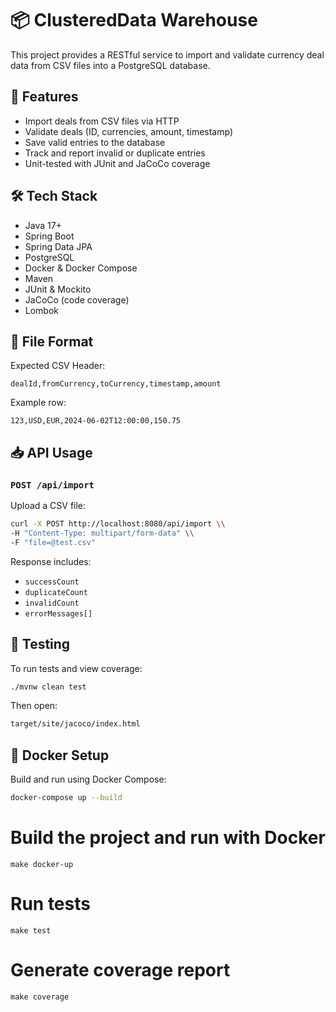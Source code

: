 # 📦 ClusteredData Warehouse

This project provides a RESTful service to import and validate currency deal data from CSV files into a PostgreSQL database.

## 🚀 Features

- Import deals from CSV files via HTTP
- Validate deals (ID, currencies, amount, timestamp)
- Save valid entries to the database
- Track and report invalid or duplicate entries
- Unit-tested with JUnit and JaCoCo coverage

## 🛠️ Tech Stack

- Java 17+
- Spring Boot
- Spring Data JPA
- PostgreSQL
- Docker & Docker Compose
- Maven
- JUnit & Mockito
- JaCoCo (code coverage)
- Lombok

## 📂 File Format

Expected CSV Header:

```csv
dealId,fromCurrency,toCurrency,timestamp,amount
```

Example row:

```csv
123,USD,EUR,2024-06-02T12:00:00,150.75
```


## 📥 API Usage

### `POST /api/import`

Upload a CSV file:

```bash
curl -X POST http://localhost:8080/api/import \\
-H "Content-Type: multipart/form-data" \\
-F "file=@test.csv"
```

Response includes:

- `successCount`
- `duplicateCount`
- `invalidCount`
- `errorMessages[]`

## 🧪 Testing

To run tests and view coverage:

```bash
./mvnw clean test
```
Then open:

```bash
target/site/jacoco/index.html
```

## 🐳 Docker Setup

Build and run using Docker Compose:

```bash
docker-compose up --build
```


# Build the project and run with Docker
```
make docker-up
```

# Run tests
```
make test
```

# Generate coverage report
```
make coverage
```


